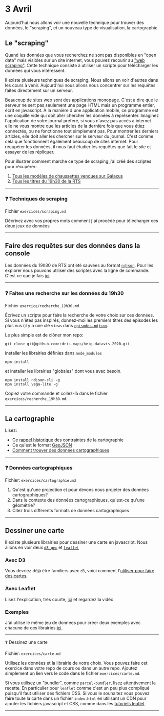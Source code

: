# 3 Avril

Aujourd'hui nous allons voir une nouvelle technique pour trouver des données, le "scraping", et un nouveau type de visualisation, la cartographie.

## Le "scraping"

Quand les données que vous recherchez ne sont pas disponibles en "open data" mais visibles sur un site internet, vous pouvez recourir au ["web scraping"](https://fr.wikipedia.org/wiki/Web_scraping). Cette technique consiste à utiliser un scripte pour télécharger les données qui vous intéressent.

Il existe plusieurs techniques de scraping. Nous allons en voir d'autres dans les cours à venir. Aujourd'hui nous allons nous concentrer sur les requêtes faites directement sur un serveur.

Beaucoup de sites web sont des [applications monopage](https://fr.wikipedia.org/wiki/Application_web_monopage). C'est à dire que le serveur ne sert pas seulement une page HTML mais un programme entier, écrit en javascript. À la manière d'une application mobile, ce programme est une coquille vide qui doit aller chercher les données à représenter. Imaginez l'application de votre journal préféré, si vous n'avez pas accès à internet elle ne vous montre que les articles de la dernière fois que vous étiez connectés, ou ne fonctionne tout simplement pas. Pour montrer les derniers articles, elle doit aller les chercher sur le serveur du journal. C'est comme cela que fonctionnent également beaucoup de sites internet. Pour récupérer les données, il nous faut étudier les requêtes que fait le site et essayer de les répliquer.

Pour illustrer comment marche ce type de scraping j'ai créé des scriptes pour récupérer:

1. [Tous les modèles de chaussettes vendues sur Galaxus](modules/chaussettes_galaxus/readme.md)
2. [Tous les titres du 19h30 de la RTS](modules/19h30/scrape.md)

---

### :question: Techniques de scraping

Fichier `exercices/scraping.md`

Décrivez avec vos propres mots comment j'ai procédé pour télécharger ces deux jeux de données

---

## Faire des requêtes sur des données dans la console

Les données du 19h30 de RTS ont été sauvées au format [`ndjson`](http://ndjson.org/). Pour les explorer nous pouvons utiliser des scriptes avec la ligne de commande. C'est ce que je fais [ici](modules/19h30/donnees.md).

---

### :question: Faites une recherche sur les données du 19h30

Fichier `exercice/recherche_19h30.md`

Écrivez un scripte pour faire la recherche de votre choix sur ces données. Si vous n'êtes pas inspirés, donnez-moi les premiers titres des épisodes les plus vus (il y a une clé `views` dans [`episodes.ndjson`](modules/19h30/episodes.ndjson).

Le plus simple est de clôner mon repo:

```
git clone git@github.com:idris-maps/heig-datavis-2020.git
``` 

installer les librairies définies dans `node_modules`

```
npm install
```

et installer les librairies "globales" dont vous avec besoin.

```
npm install ndjson-cli -g
npm install vega-lite -g
```

Copiez votre commande et collez-là dans le fichier `exercices/recherche_19h30.md`.

---

## La cartographie

Lisez:

* Ce [rappel historique](modules/cartographie/historique.md) des contraintes de la cartographie
* Ce qu'est le format [GeoJSON](https://observablehq.com/@idris-maps/donnees-cartographiques)
* [Comment trouver des données cartographiques](modules/cartographie/trouver_des_donnees.md)

---

### :question: Données cartographiques

Fichier: `exercices/cartographie.md`

1. Qu'est qu'une projection et pour devons nous projeter des données cartographiques?
2. Dans le contexte des données cartographiques, qu'est-ce qu'une géométrie?
3. Citez trois différents formats de données cartographiques

---

## Dessiner une carte

Il existe plusieurs librairies pour dessiner une carte en javascript. Nous allons en voir deux [`d3-geo`](https://github.com/d3/d3-geo) et [`leaflet`](https://leafletjs.com/)

### Avec D3

Vous devriez déjà être familiers avec `d3`, voici comment l'[utiliser pour faire des cartes](https://observablehq.com/@idris-maps/la-cartographie-avec-d3). 

### Avec Leaflet

Lisez l'explication, très courte, [ici](https://observablehq.com/@idris-maps/leaflet-et-fond-de-carte-en-tuiles) et regardez la vidéo.

### Exemples

J'ai utilisé le même jeu de données pour créer deux exemples avec chacune de ces librairies [ici](modules/cartographie/st_roch/readme.md).

---

:question: Dessinez une carte

Fichier: `exercices/carte.md`

Utilisez les données et la librairie de votre choix. Vous pouvez faire cet exercice dans votre repo de cours ou dans un autre repo. Ajoutez simplement un lien vers le code dans le fichier `exercices/carte.md`.

Si vous utilisez un "bundler", comme `parcel-bundler`, lisez attentivement la recette. En particulier pour `leaflet` comme c'est un peu plus compliqué puisqu'il faut utiliser des fichiers CSS. Si vous le souhaitez vous pouvez faire toute la carte dans un fichier `index.html` en utilisant un CDN pour ajouter les fichiers javascript et CSS, comme dans les [tutoriels leaflet](https://leafletjs.com/examples.html).

---

